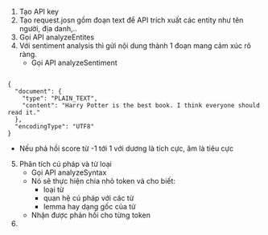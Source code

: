 

1. Tạo API key
2. Tạo request.josn gồm đoạn text để API trích xuất các entity như tên người, địa danh,..
3. Gọi API analyzeEntites
4. Với sentiment analysis thì gửi nội dung thành 1 đoạn mang cảm xúc rõ ràng.
	- Gọi API analyzeSentiment
```

{
  "document": {
    "type": "PLAIN_TEXT",
    "content": "Harry Potter is the best book. I think everyone should read it."
  },
  "encodingType": "UTF8"
}
```

- Nếu phả hồi score từ -1 tới 1 với dương là tích cực, âm là tiêu cực
5. Phân tích cú pháp và từ loại
	- Gọi API analyzeSyntax
	- Nó sẽ thực hiện chia nhỏ token và cho biết:
		- loại từ
		- quan hệ cú pháp với các từ
		- lemma hay dạng gốc của từ
	- Nhận được phản hồi cho từng token
6. 